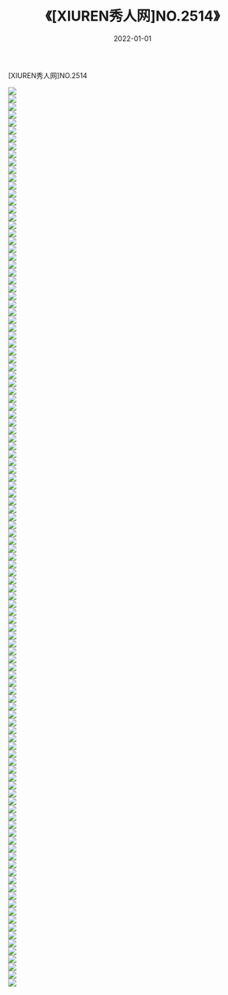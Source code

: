 ﻿---
layout: post
title:  《[XIUREN秀人网]NO.2514》
date:   2022-01-01
img: http://img.660000.xyz/Sharelink/秀人网/秀人网第03部分/[XIUREN秀人网]NO.2514/000.jpg
categories: [美女, 清纯, 唯美]
---

[XIUREN秀人网]NO.2514

 ![](http://img.660000.xyz/Sharelink/秀人网/秀人网第03部分/[XIUREN秀人网]NO.2514/001.jpg) <br>![](http://img.660000.xyz/Sharelink/秀人网/秀人网第03部分/[XIUREN秀人网]NO.2514/002.jpg) <br>![](http://img.660000.xyz/Sharelink/秀人网/秀人网第03部分/[XIUREN秀人网]NO.2514/003.jpg) <br>![](http://img.660000.xyz/Sharelink/秀人网/秀人网第03部分/[XIUREN秀人网]NO.2514/004.jpg) <br>![](http://img.660000.xyz/Sharelink/秀人网/秀人网第03部分/[XIUREN秀人网]NO.2514/005.jpg) <br>![](http://img.660000.xyz/Sharelink/秀人网/秀人网第03部分/[XIUREN秀人网]NO.2514/006.jpg) <br>![](http://img.660000.xyz/Sharelink/秀人网/秀人网第03部分/[XIUREN秀人网]NO.2514/007.jpg) <br>![](http://img.660000.xyz/Sharelink/秀人网/秀人网第03部分/[XIUREN秀人网]NO.2514/008.jpg) <br>![](http://img.660000.xyz/Sharelink/秀人网/秀人网第03部分/[XIUREN秀人网]NO.2514/009.jpg) <br>![](http://img.660000.xyz/Sharelink/秀人网/秀人网第03部分/[XIUREN秀人网]NO.2514/010.jpg) <br>![](http://img.660000.xyz/Sharelink/秀人网/秀人网第03部分/[XIUREN秀人网]NO.2514/011.jpg) <br>![](http://img.660000.xyz/Sharelink/秀人网/秀人网第03部分/[XIUREN秀人网]NO.2514/012.jpg) <br>![](http://img.660000.xyz/Sharelink/秀人网/秀人网第03部分/[XIUREN秀人网]NO.2514/013.jpg) <br>![](http://img.660000.xyz/Sharelink/秀人网/秀人网第03部分/[XIUREN秀人网]NO.2514/014.jpg) <br>![](http://img.660000.xyz/Sharelink/秀人网/秀人网第03部分/[XIUREN秀人网]NO.2514/015.jpg) <br>![](http://img.660000.xyz/Sharelink/秀人网/秀人网第03部分/[XIUREN秀人网]NO.2514/016.jpg) <br>![](http://img.660000.xyz/Sharelink/秀人网/秀人网第03部分/[XIUREN秀人网]NO.2514/017.jpg) <br>![](http://img.660000.xyz/Sharelink/秀人网/秀人网第03部分/[XIUREN秀人网]NO.2514/018.jpg) <br>![](http://img.660000.xyz/Sharelink/秀人网/秀人网第03部分/[XIUREN秀人网]NO.2514/019.jpg) <br>![](http://img.660000.xyz/Sharelink/秀人网/秀人网第03部分/[XIUREN秀人网]NO.2514/020.jpg) <br>![](http://img.660000.xyz/Sharelink/秀人网/秀人网第03部分/[XIUREN秀人网]NO.2514/021.jpg) <br>![](http://img.660000.xyz/Sharelink/秀人网/秀人网第03部分/[XIUREN秀人网]NO.2514/022.jpg) <br>![](http://img.660000.xyz/Sharelink/秀人网/秀人网第03部分/[XIUREN秀人网]NO.2514/023.jpg) <br>![](http://img.660000.xyz/Sharelink/秀人网/秀人网第03部分/[XIUREN秀人网]NO.2514/024.jpg) <br>![](http://img.660000.xyz/Sharelink/秀人网/秀人网第03部分/[XIUREN秀人网]NO.2514/025.jpg) <br>![](http://img.660000.xyz/Sharelink/秀人网/秀人网第03部分/[XIUREN秀人网]NO.2514/026.jpg) <br>![](http://img.660000.xyz/Sharelink/秀人网/秀人网第03部分/[XIUREN秀人网]NO.2514/027.jpg) <br>![](http://img.660000.xyz/Sharelink/秀人网/秀人网第03部分/[XIUREN秀人网]NO.2514/028.jpg) <br>![](http://img.660000.xyz/Sharelink/秀人网/秀人网第03部分/[XIUREN秀人网]NO.2514/029.jpg) <br>![](http://img.660000.xyz/Sharelink/秀人网/秀人网第03部分/[XIUREN秀人网]NO.2514/030.jpg) <br>![](http://img.660000.xyz/Sharelink/秀人网/秀人网第03部分/[XIUREN秀人网]NO.2514/031.jpg) <br>![](http://img.660000.xyz/Sharelink/秀人网/秀人网第03部分/[XIUREN秀人网]NO.2514/032.jpg) <br>![](http://img.660000.xyz/Sharelink/秀人网/秀人网第03部分/[XIUREN秀人网]NO.2514/033.jpg) <br>![](http://img.660000.xyz/Sharelink/秀人网/秀人网第03部分/[XIUREN秀人网]NO.2514/034.jpg) <br>![](http://img.660000.xyz/Sharelink/秀人网/秀人网第03部分/[XIUREN秀人网]NO.2514/035.jpg) <br>![](http://img.660000.xyz/Sharelink/秀人网/秀人网第03部分/[XIUREN秀人网]NO.2514/036.jpg) <br>![](http://img.660000.xyz/Sharelink/秀人网/秀人网第03部分/[XIUREN秀人网]NO.2514/037.jpg) <br>![](http://img.660000.xyz/Sharelink/秀人网/秀人网第03部分/[XIUREN秀人网]NO.2514/038.jpg) <br>![](http://img.660000.xyz/Sharelink/秀人网/秀人网第03部分/[XIUREN秀人网]NO.2514/039.jpg) <br>![](http://img.660000.xyz/Sharelink/秀人网/秀人网第03部分/[XIUREN秀人网]NO.2514/040.jpg) <br>![](http://img.660000.xyz/Sharelink/秀人网/秀人网第03部分/[XIUREN秀人网]NO.2514/041.jpg) <br>![](http://img.660000.xyz/Sharelink/秀人网/秀人网第03部分/[XIUREN秀人网]NO.2514/042.jpg) <br>![](http://img.660000.xyz/Sharelink/秀人网/秀人网第03部分/[XIUREN秀人网]NO.2514/043.jpg) <br>![](http://img.660000.xyz/Sharelink/秀人网/秀人网第03部分/[XIUREN秀人网]NO.2514/044.jpg) <br>![](http://img.660000.xyz/Sharelink/秀人网/秀人网第03部分/[XIUREN秀人网]NO.2514/045.jpg) <br>![](http://img.660000.xyz/Sharelink/秀人网/秀人网第03部分/[XIUREN秀人网]NO.2514/046.jpg) <br>![](http://img.660000.xyz/Sharelink/秀人网/秀人网第03部分/[XIUREN秀人网]NO.2514/047.jpg) <br>![](http://img.660000.xyz/Sharelink/秀人网/秀人网第03部分/[XIUREN秀人网]NO.2514/048.jpg) <br>![](http://img.660000.xyz/Sharelink/秀人网/秀人网第03部分/[XIUREN秀人网]NO.2514/049.jpg) <br>![](http://img.660000.xyz/Sharelink/秀人网/秀人网第03部分/[XIUREN秀人网]NO.2514/050.jpg) <br>![](http://img.660000.xyz/Sharelink/秀人网/秀人网第03部分/[XIUREN秀人网]NO.2514/051.jpg) <br>![](http://img.660000.xyz/Sharelink/秀人网/秀人网第03部分/[XIUREN秀人网]NO.2514/052.jpg) <br>![](http://img.660000.xyz/Sharelink/秀人网/秀人网第03部分/[XIUREN秀人网]NO.2514/053.jpg) <br>![](http://img.660000.xyz/Sharelink/秀人网/秀人网第03部分/[XIUREN秀人网]NO.2514/054.jpg) <br>![](http://img.660000.xyz/Sharelink/秀人网/秀人网第03部分/[XIUREN秀人网]NO.2514/055.jpg) <br>![](http://img.660000.xyz/Sharelink/秀人网/秀人网第03部分/[XIUREN秀人网]NO.2514/056.jpg) <br>![](http://img.660000.xyz/Sharelink/秀人网/秀人网第03部分/[XIUREN秀人网]NO.2514/057.jpg) <br>![](http://img.660000.xyz/Sharelink/秀人网/秀人网第03部分/[XIUREN秀人网]NO.2514/058.jpg) <br>![](http://img.660000.xyz/Sharelink/秀人网/秀人网第03部分/[XIUREN秀人网]NO.2514/059.jpg) <br>![](http://img.660000.xyz/Sharelink/秀人网/秀人网第03部分/[XIUREN秀人网]NO.2514/060.jpg) <br>![](http://img.660000.xyz/Sharelink/秀人网/秀人网第03部分/[XIUREN秀人网]NO.2514/061.jpg) <br>![](http://img.660000.xyz/Sharelink/秀人网/秀人网第03部分/[XIUREN秀人网]NO.2514/062.jpg) <br>![](http://img.660000.xyz/Sharelink/秀人网/秀人网第03部分/[XIUREN秀人网]NO.2514/063.jpg) <br>![](http://img.660000.xyz/Sharelink/秀人网/秀人网第03部分/[XIUREN秀人网]NO.2514/064.jpg) <br>![](http://img.660000.xyz/Sharelink/秀人网/秀人网第03部分/[XIUREN秀人网]NO.2514/065.jpg) <br>![](http://img.660000.xyz/Sharelink/秀人网/秀人网第03部分/[XIUREN秀人网]NO.2514/066.jpg) <br>![](http://img.660000.xyz/Sharelink/秀人网/秀人网第03部分/[XIUREN秀人网]NO.2514/067.jpg) <br>![](http://img.660000.xyz/Sharelink/秀人网/秀人网第03部分/[XIUREN秀人网]NO.2514/068.jpg) <br>![](http://img.660000.xyz/Sharelink/秀人网/秀人网第03部分/[XIUREN秀人网]NO.2514/069.jpg) <br>![](http://img.660000.xyz/Sharelink/秀人网/秀人网第03部分/[XIUREN秀人网]NO.2514/070.jpg) <br>![](http://img.660000.xyz/Sharelink/秀人网/秀人网第03部分/[XIUREN秀人网]NO.2514/071.jpg) <br>![](http://img.660000.xyz/Sharelink/秀人网/秀人网第03部分/[XIUREN秀人网]NO.2514/072.jpg) <br>![](http://img.660000.xyz/Sharelink/秀人网/秀人网第03部分/[XIUREN秀人网]NO.2514/073.jpg) <br>![](http://img.660000.xyz/Sharelink/秀人网/秀人网第03部分/[XIUREN秀人网]NO.2514/074.jpg) <br>![](http://img.660000.xyz/Sharelink/秀人网/秀人网第03部分/[XIUREN秀人网]NO.2514/075.jpg) <br>![](http://img.660000.xyz/Sharelink/秀人网/秀人网第03部分/[XIUREN秀人网]NO.2514/076.jpg) <br>![](http://img.660000.xyz/Sharelink/秀人网/秀人网第03部分/[XIUREN秀人网]NO.2514/077.jpg) <br>![](http://img.660000.xyz/Sharelink/秀人网/秀人网第03部分/[XIUREN秀人网]NO.2514/078.jpg) <br>![](http://img.660000.xyz/Sharelink/秀人网/秀人网第03部分/[XIUREN秀人网]NO.2514/079.jpg) <br>![](http://img.660000.xyz/Sharelink/秀人网/秀人网第03部分/[XIUREN秀人网]NO.2514/080.jpg) <br>![](http://img.660000.xyz/Sharelink/秀人网/秀人网第03部分/[XIUREN秀人网]NO.2514/081.jpg) <br>![](http://img.660000.xyz/Sharelink/秀人网/秀人网第03部分/[XIUREN秀人网]NO.2514/082.jpg) <br>![](http://img.660000.xyz/Sharelink/秀人网/秀人网第03部分/[XIUREN秀人网]NO.2514/083.jpg) <br>![](http://img.660000.xyz/Sharelink/秀人网/秀人网第03部分/[XIUREN秀人网]NO.2514/084.jpg) <br>![](http://img.660000.xyz/Sharelink/秀人网/秀人网第03部分/[XIUREN秀人网]NO.2514/085.jpg) <br>![](http://img.660000.xyz/Sharelink/秀人网/秀人网第03部分/[XIUREN秀人网]NO.2514/086.jpg) <br>![](http://img.660000.xyz/Sharelink/秀人网/秀人网第03部分/[XIUREN秀人网]NO.2514/087.jpg) <br>![](http://img.660000.xyz/Sharelink/秀人网/秀人网第03部分/[XIUREN秀人网]NO.2514/088.jpg) <br>![](http://img.660000.xyz/Sharelink/秀人网/秀人网第03部分/[XIUREN秀人网]NO.2514/089.jpg) <br>![](http://img.660000.xyz/Sharelink/秀人网/秀人网第03部分/[XIUREN秀人网]NO.2514/090.jpg) <br>![](http://img.660000.xyz/Sharelink/秀人网/秀人网第03部分/[XIUREN秀人网]NO.2514/091.jpg) <br>![](http://img.660000.xyz/Sharelink/秀人网/秀人网第03部分/[XIUREN秀人网]NO.2514/092.jpg) <br>![](http://img.660000.xyz/Sharelink/秀人网/秀人网第03部分/[XIUREN秀人网]NO.2514/093.jpg) <br>![](http://img.660000.xyz/Sharelink/秀人网/秀人网第03部分/[XIUREN秀人网]NO.2514/094.jpg) <br>![](http://img.660000.xyz/Sharelink/秀人网/秀人网第03部分/[XIUREN秀人网]NO.2514/095.jpg) <br>![](http://img.660000.xyz/Sharelink/秀人网/秀人网第03部分/[XIUREN秀人网]NO.2514/096.jpg) <br>![](http://img.660000.xyz/Sharelink/秀人网/秀人网第03部分/[XIUREN秀人网]NO.2514/097.jpg) <br>![](http://img.660000.xyz/Sharelink/秀人网/秀人网第03部分/[XIUREN秀人网]NO.2514/098.jpg) <br>![](http://img.660000.xyz/Sharelink/秀人网/秀人网第03部分/[XIUREN秀人网]NO.2514/099.jpg) <br>![](http://img.660000.xyz/Sharelink/秀人网/秀人网第03部分/[XIUREN秀人网]NO.2514/100.jpg) <br>![](http://img.660000.xyz/Sharelink/秀人网/秀人网第03部分/[XIUREN秀人网]NO.2514/101.jpg) <br>![](http://img.660000.xyz/Sharelink/秀人网/秀人网第03部分/[XIUREN秀人网]NO.2514/102.jpg) <br>![](http://img.660000.xyz/Sharelink/秀人网/秀人网第03部分/[XIUREN秀人网]NO.2514/103.jpg) <br>![](http://img.660000.xyz/Sharelink/秀人网/秀人网第03部分/[XIUREN秀人网]NO.2514/104.jpg) <br>![](http://img.660000.xyz/Sharelink/秀人网/秀人网第03部分/[XIUREN秀人网]NO.2514/105.jpg) <br>![](http://img.660000.xyz/Sharelink/秀人网/秀人网第03部分/[XIUREN秀人网]NO.2514/106.jpg) <br>![](http://img.660000.xyz/Sharelink/秀人网/秀人网第03部分/[XIUREN秀人网]NO.2514/107.jpg) <br>![](http://img.660000.xyz/Sharelink/秀人网/秀人网第03部分/[XIUREN秀人网]NO.2514/108.jpg) <br>![](http://img.660000.xyz/Sharelink/秀人网/秀人网第03部分/[XIUREN秀人网]NO.2514/109.jpg) <br>![](http://img.660000.xyz/Sharelink/秀人网/秀人网第03部分/[XIUREN秀人网]NO.2514/110.jpg) <br>![](http://img.660000.xyz/Sharelink/秀人网/秀人网第03部分/[XIUREN秀人网]NO.2514/111.jpg) <br>![](http://img.660000.xyz/Sharelink/秀人网/秀人网第03部分/[XIUREN秀人网]NO.2514/112.jpg) <br>![](http://img.660000.xyz/Sharelink/秀人网/秀人网第03部分/[XIUREN秀人网]NO.2514/113.jpg) <br>![](http://img.660000.xyz/Sharelink/秀人网/秀人网第03部分/[XIUREN秀人网]NO.2514/114.jpg) <br>